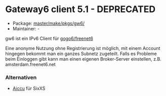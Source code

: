 # Gateway6 client 5.1 - DEPRECATED
  - Package: [master/make/pkgs/gw6/](https://github.com/Freetz-NG/freetz-ng/tree/master/make/pkgs/gw6/)
  - Maintainer: -

gw6 ist ein IPv6 Client für
[gogo6/freenet6](http://gogonet.gogo6.com/page/freenet6-services)

Eine anonyme Nutzung ohne Registrierung ist möglich, mit einem Account
hingegen bekommt man ein ganzes Subnetz zugeteilt.
Falls es Probleme beim Einloggen gibt kann man einen eigenen
Broker-Server einstellen, z.B. amsterdam.freenet6.net

### Alternativen

-   [Aiccu](aiccu.md) für SixXS

